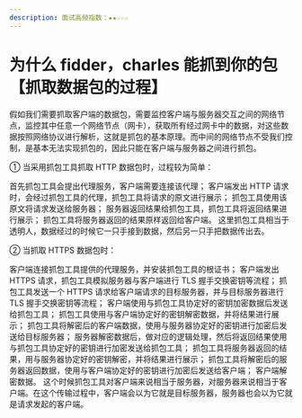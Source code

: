 ```yaml
---
description: 面试高频指数：★★☆☆☆
---
```


# 为什么 fidder，charles 能抓到你的包【抓取数据包的过程】

 假如我们需要抓取客户端的数据包，需要监控客户端与服务器交互之间的网络节点，监控其中任意一个网络节点（网卡），获取所有经过网卡中的数据，对这些数据按照网络协议进行解析，这就是抓包的基本原理。而中间的网络节点不受我们控制，是基本无法实现抓包的，因此只能在客户端与服务器之间进行抓包。

① 当采用抓包工具抓取 HTTP 数据包时，过程较为简单：

首先抓包工具会提出代理服务，客户端需要连接该代理； 客户端发出 HTTP 请求时，会经过抓包工具的代理，抓包工具将请求的原文进行展示； 抓包工具使用该原文将请求发送给服务器； 服务器返回结果给抓包工具，抓包工具将返回结果进行展示； 抓包工具将服务器返回的结果原样返回给客户端。 这里抓包工具相当于透明人，数据经过的时候它一只手接到数据，然后另一只手把数据传出去。

② 当抓取 HTTPS 数据包时：

客户端连接抓包工具提供的代理服务，并安装抓包工具的根证书； 客户端发出 HTTPS 请求，抓包工具模拟服务器与客户端进行 TLS 握手交换密钥等流程； 抓包工具发送一个 HTTPS 请求给客户端请求的目标服务器，并与目标服务器进行 TLS 握手交换密钥等流程； 客户端使用与抓包工具协定好的密钥加密数据后发送给抓包工具； 抓包工具使用与客户端协定好的密钥解密数据，并将结果进行展示； 抓包工具将解密后的客户端数据，使用与服务器协定好的密钥进行加密后发送给目标服务器； 服务器解密数据后，做对应的逻辑处理，然后将返回结果使用与抓包工具协定好的密钥进行加密发送给抓包工具； 抓包工具将服务器返回的结果，用与服务器协定好的密钥解密，并将结果进行展示； 抓包工具将解密后的服务器返回数据，使用与客户端协定好的密钥进行加密后发送给客户端； 客户端解密数据。 这个时候抓包工具对客户端来说相当于服务器，对服务器来说相当于客户端。在这个传输过程中，客户端会以为它就是目标服务器，服务器也会以为它就是请求发起的客户端。

